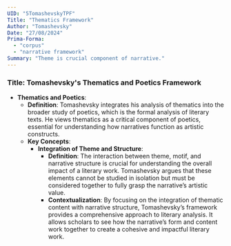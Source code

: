 ```yaml
---
UID: "5TomashevskyTPF"
Title: "Thematics Framework"
Author: "Tomashevsky"
Date: "27/08/2024"
Prima-Forma:
  - "corpus"
  - "narrative framework"
Summary: "Theme is crucial component of narrative."
---
```


### Title: **Tomashevsky's Thematics and Poetics Framework**

- **Thematics and Poetics**:
  - **Definition**: Tomashevsky integrates his analysis of thematics into the broader study of poetics, which is the formal analysis of literary texts. He views thematics as a critical component of poetics, essential for understanding how narratives function as artistic constructs.
  - **Key Concepts**:
    - **Integration of Theme and Structure**:
      - **Definition**: The interaction between theme, motif, and narrative structure is crucial for understanding the overall impact of a literary work. Tomashevsky argues that these elements cannot be studied in isolation but must be considered together to fully grasp the narrative’s artistic value.
      - **Contextualization**: By focusing on the integration of thematic content with narrative structure, Tomashevsky’s framework provides a comprehensive approach to literary analysis. It allows scholars to see how the narrative’s form and content work together to create a cohesive and impactful literary work.